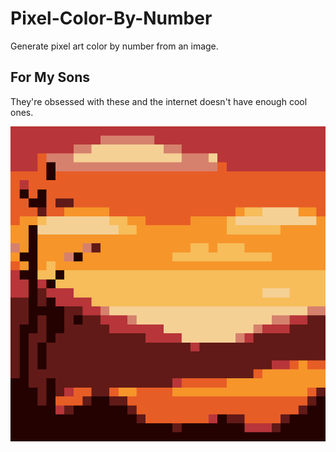 # Pixel-Color-By-Number
Generate pixel art color by number from an image.

## For My Sons

They're obsessed with these and the internet doesn't have enough cool ones.

![Alt text](pixel_art/landscape2_pixel_art.png)
